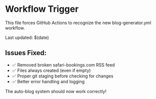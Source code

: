 # Workflow Trigger

This file forces GitHub Actions to recognize the new blog-generator.yml workflow.

Last updated: $(date)

## Issues Fixed:
- ✅ Removed broken safari-bookings.com RSS feed
- ✅ Files always created (even if empty)
- ✅ Proper git staging before checking for changes
- ✅ Better error handling and logging

The auto-blog system should now work correctly!

